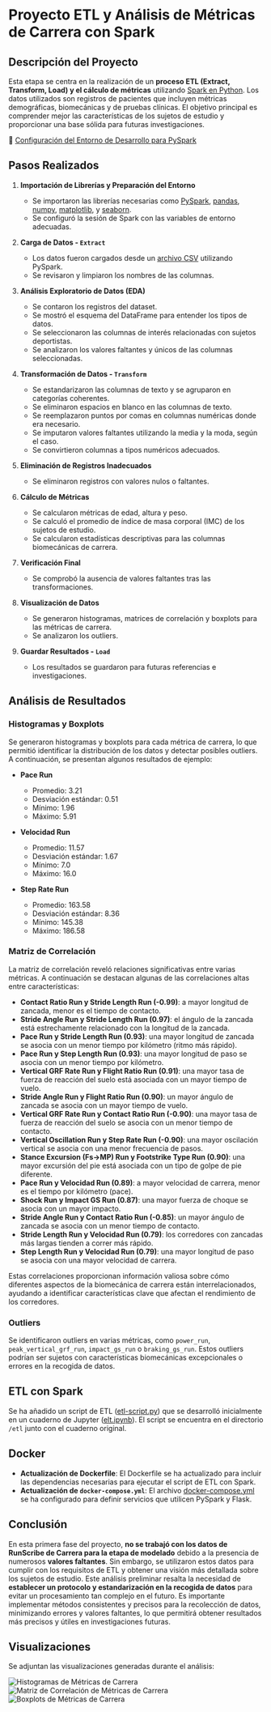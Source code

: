 # Proyecto ETL y Análisis de Métricas de Carrera con Spark

## Descripción del Proyecto

Esta etapa se centra en la realización de un **proceso ETL (Extract, Transform, Load) y el cálculo de métricas** utilizando [Spark en Python](https://spark.apache.org/docs/latest/api/python/index.html). Los datos utilizados son registros de pacientes que incluyen métricas demográficas, biomecánicas y de pruebas clínicas. El objetivo principal es comprender mejor las características de los sujetos de estudio y proporcionar una base sólida para futuras investigaciones.

🔗 [Configuración del Entorno de Desarrollo para PySpark](./PySpark_Environment_Setup.md)


## Pasos Realizados

1. **Importación de Librerías y Preparación del Entorno**
   - Se importaron las librerías necesarias como [PySpark](https://spark.apache.org/docs/latest/api/python/index.html), [pandas](https://pandas.pydata.org/), [numpy](https://numpy.org/), [matplotlib](https://matplotlib.org/), y [seaborn](https://seaborn.pydata.org/).
   - Se configuró la sesión de Spark con las variables de entorno adecuadas.

2. **Carga de Datos - `Extract`**
   - Los datos fueron cargados desde un [archivo CSV](../../../data/processed/dataset_corredores.csv) utilizando PySpark.
   - Se revisaron y limpiaron los nombres de las columnas.

3. **Análisis Exploratorio de Datos (EDA)**
   - Se contaron los registros del dataset.
   - Se mostró el esquema del DataFrame para entender los tipos de datos.
   - Se seleccionaron las columnas de interés relacionadas con sujetos deportistas.
   - Se analizaron los valores faltantes y únicos de las columnas seleccionadas.

4. **Transformación de Datos - `Transform`**
   - Se estandarizaron las columnas de texto y se agruparon en categorías coherentes.
   - Se eliminaron espacios en blanco en las columnas de texto.
   - Se reemplazaron puntos por comas en columnas numéricas donde era necesario.
   - Se imputaron valores faltantes utilizando la media y la moda, según el caso.
   - Se convirtieron columnas a tipos numéricos adecuados.

5. **Eliminación de Registros Inadecuados**
   - Se eliminaron registros con valores nulos o faltantes.

6. **Cálculo de Métricas**
   - Se calcularon métricas de edad, altura y peso.
   - Se calculó el promedio de índice de masa corporal (IMC) de los sujetos de estudio.
   - Se calcularon estadísticas descriptivas para las columnas biomecánicas de carrera.

7. **Verificación Final**
   - Se comprobó la ausencia de valores faltantes tras las transformaciones.

8. **Visualización de Datos**
   - Se generaron histogramas, matrices de correlación y boxplots para las métricas de carrera.
   - Se analizaron los outliers.

9. **Guardar Resultados - `Load`**
   - Los resultados se guardaron para futuras referencias e investigaciones.


## Análisis de Resultados

### Histogramas y Boxplots

Se generaron histogramas y boxplots para cada métrica de carrera, lo que permitió identificar la distribución de los datos y detectar posibles outliers. A continuación, se presentan algunos resultados de ejemplo:

- **Pace Run**
  - Promedio: 3.21
  - Desviación estándar: 0.51
  - Mínimo: 1.96
  - Máximo: 5.91

- **Velocidad Run**
  - Promedio: 11.57
  - Desviación estándar: 1.67
  - Mínimo: 7.0
  - Máximo: 16.0

- **Step Rate Run**
  - Promedio: 163.58
  - Desviación estándar: 8.36
  - Mínimo: 145.38
  - Máximo: 186.58

### Matriz de Correlación

La matriz de correlación reveló relaciones significativas entre varias métricas. A continuación se destacan algunas de las correlaciones altas entre características:

- **Contact Ratio Run y Stride Length Run (-0.99)**: a mayor longitud de zancada, menor es el tiempo de contacto.
- **Stride Angle Run y Stride Length Run (0.97)**: el ángulo de la zancada está estrechamente relacionado con la longitud de la zancada.
- **Pace Run y Stride Length Run (0.93)**: una mayor longitud de zancada se asocia con un menor tiempo por kilómetro (ritmo más rápido).
- **Pace Run y Step Length Run (0.93)**: una mayor longitud de paso se asocia con un menor tiempo por kilómetro.
- **Vertical GRF Rate Run y Flight Ratio Run (0.91)**: una mayor tasa de fuerza de reacción del suelo está asociada con un mayor tiempo de vuelo.
- **Stride Angle Run y Flight Ratio Run (0.90)**: un mayor ángulo de zancada se asocia con un mayor tiempo de vuelo.
- **Vertical GRF Rate Run y Contact Ratio Run (-0.90)**: una mayor tasa de fuerza de reacción del suelo se asocia con un menor tiempo de contacto.
- **Vertical Oscillation Run y Step Rate Run (-0.90)**: una mayor oscilación vertical se asocia con una menor frecuencia de pasos.
- **Stance Excursion (Fs->MP) Run y Footstrike Type Run (0.90)**: una mayor excursión del pie está asociada con un tipo de golpe de pie diferente.
- **Pace Run y Velocidad Run (0.89)**: a mayor velocidad de carrera, menor es el tiempo por kilómetro (pace).
- **Shock Run y Impact GS Run (0.87)**: una mayor fuerza de choque se asocia con un mayor impacto.
- **Stride Angle Run y Contact Ratio Run (-0.85)**: un mayor ángulo de zancada se asocia con un menor tiempo de contacto.
- **Stride Length Run y Velocidad Run (0.79)**: los corredores con zancadas más largas tienden a correr más rápido.
- **Step Length Run y Velocidad Run (0.79)**: una mayor longitud de paso se asocia con una mayor velocidad de carrera.

Estas correlaciones proporcionan información valiosa sobre cómo diferentes aspectos de la biomecánica de carrera están interrelacionados, ayudando a identificar características clave que afectan el rendimiento de los corredores.

### Outliers

Se identificaron outliers en varias métricas, como `power_run`, `peak_vertical_grf_run`, `impact_gs_run` o `braking_gs_run`. Estos outliers podrían ser sujetos con características biomecánicas excepcionales o errores en la recogida de datos.


## ETL con Spark

Se ha añadido un script de ETL ([etl-script.py](../../../etl/elt-script.py)) que se desarrolló inicialmente en un cuaderno de Jupyter ([elt.ipynb](../../../etl/elt.ipynb)). El script se encuentra en el directorio `/etl` junto con el cuaderno original.


## Docker

- **Actualización de Dockerfile**: El Dockerfile se ha actualizado para incluir las dependencias necesarias para ejecutar el script de ETL con Spark.
- **Actualización de `docker-compose.yml`**: El archivo [docker-compose.yml](../../../docker-compose.yml) se ha configurado para definir servicios que utilicen PySpark y Flask.


## Conclusión

En esta primera fase del proyecto, **no se trabajó con los datos de RunScribe de Carrera para la etapa de modelado** debido a la presencia de numerosos **valores faltantes**. Sin embargo, se utilizaron estos datos para cumplir con los requisitos de ETL y obtener una visión más detallada sobre los sujetos de estudio. Este análisis preliminar resalta la necesidad de **establecer un protocolo y estandarización en la recogida de datos** para evitar un procesamiento tan complejo en el futuro. Es importante implementar métodos consistentes y precisos para la recolección de datos, minimizando errores y valores faltantes, lo que permitirá obtener resultados más precisos y útiles en investigaciones futuras.


## Visualizaciones

Se adjuntan las visualizaciones generadas durante el análisis:

![Histogramas de Métricas de Carrera](./img/hist-run.png)
![Matriz de Correlación de Métricas de Carrera](./img/matrix-corr.png)
![Boxplots de Métricas de Carrera](./img/boxplot-run.png)